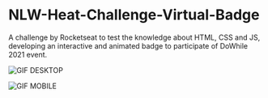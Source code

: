 # NLW-Heat-Challenge-Virtual-Badge
A challenge by Rocketseat to test the knowledge about HTML, CSS and JS, developing an interactive and animated badge to participate of DoWhile 2021 event.

![GIF DESKTOP](https://user-images.githubusercontent.com/92957802/138583078-1d580696-736d-4ff0-8ebb-c97b6b9d46c7.gif)

![GIF MOBILE](https://user-images.githubusercontent.com/92957802/138583084-ff280484-eb6d-437e-81f0-9d9fed78528b.gif)

